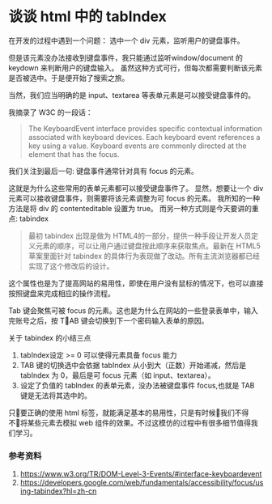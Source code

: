 # 谈谈 html 中的 tabIndex

在开发的过程中遇到一个问题：
选中一个 div 元素，监听用户的键盘事件。

但是该元素没办法接收到键盘事件，我只能通过监听window/document 的 keydown 来判断用户的键盘输入。
虽然这种方式可行，但每次都需要判断该元素是否被选中。于是便开始了搜索之旅。

当然，我们应当明确的是 input、textarea 等表单元素是可以接受键盘事件的。

我摘录了 W3C 的一段话：
> The KeyboardEvent interface provides specific contextual information associated with keyboard devices. Each keyboard event references a key using a value. Keyboard events are commonly directed at the element that has the focus.

我们关注到最后一句: 键盘事件通常针对具有 focus 的元素。

这就是为什么这些常用的表单元素都可以接受键盘事件了。
显然，想要让一个 div 元素可以接收键盘事件，则需要将该元素调整为可 focus 的元素。
我所知的一种方法是将 div 的 contenteditable 设置为 true。
而另一种方式则是今天要讲的重点: tabindex

> 最初 tabindex 出现是做为 HTML4的一部分，提供一种手段让开发人员定义元素的顺序，可以让用户通过键盘按此顺序来获取焦点。最新在 HTML5 草案里面针对 tabindex 的具体行为表现做了改动。所有主流浏览器都已经实现了这个修改后的设计。

这个属性也是为了提高网站的易用性，即使在用户没有鼠标的情况下，也可以直接按照键盘来完成相应的操作流程。

Tab 键会聚焦可被 focus 的元素。这也是为什么在网站的一些登录表单中，输入完账号之后，按 TAB 键会切换到下一个密码输入表单的原因。


关于 tabindex 的小结三点
1. tabIndex设定 >= 0 可以使得元素具备 focus 能力
2. TAB 键的切换选中会依据 tabIndex 从小到大（正数）开始递减，然后是 tabIndex 为 0，最后是可 focus 元素（如 input、textarea）。
3. 设定了负值的 tabIndex 的表单元素，没办法被键盘事件 focus,也就是 TAB 键是无法将其选中的。


只要正确的使用 html 标签，就能满足基本的易用性，只是有时候我们不得不将某些元素去模拟 web 组件的效果。不过这模仿的过程中有很多细节值得我们学习。


### 参考资料
1. https://www.w3.org/TR/DOM-Level-3-Events/#interface-keyboardevent
2. https://developers.google.com/web/fundamentals/accessibility/focus/using-tabindex?hl=zh-cn
